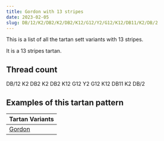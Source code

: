 ```yaml
---
title: Gordon with 13 stripes
date: 2023-02-05
slug: DB/12/K2/DB2/K2/DB2/K12/G12/Y2/G12/K12/DB11/K2/DB/2
---
```

This is a list of all the tartan sett variants with 13 stripes.

It is a 13 stripes tartan.


## Thread count
DB/12 K2 DB2 K2 DB2 K12 G12 Y2 G12 K12 DB11 K2 DB/2

## Examples of this tartan pattern

| Tartan Variants |
|---------------|
| [Gordon](/variants/db/12/k2/db2/k2/db2/k12/g12/y2/g12/k12/db11/k2/db/2-db00004c-g004c00-k000000-yffc800)||
